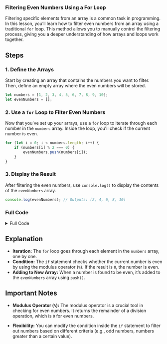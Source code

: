 ### Filtering Even Numbers Using a For Loop

Filtering specific elements from an array is a common task in programming. In this lesson, you’ll learn how to filter even numbers from an array using a traditional `for` loop. This method allows you to manually control the filtering process, giving you a deeper understanding of how arrays and loops work together.

## Steps

### 1. Define the Arrays

Start by creating an array that contains the numbers you want to filter. Then, define an empty array where the even numbers will be stored.

```javascript
let numbers = [1, 2, 3, 4, 5, 6, 7, 8, 9, 10];
let evenNumbers = [];
```

### 2. Use a `for` Loop to Filter Even Numbers

Now that you've set up your arrays, use a `for` loop to iterate through each number in the `numbers` array. Inside the loop, you'll check if the current number is even.

```javascript
for (let i = 0; i < numbers.length; i++) {
    if (numbers[i] % 2 === 0) {
        evenNumbers.push(numbers[i]);
    }
}
```

### 3. Display the Result

After filtering the even numbers, use `console.log()` to display the contents of the `evenNumbers` array.

```javascript
console.log(evenNumbers); // Outputs: [2, 4, 6, 8, 10]
```

### Full Code

<details>
<summary>Full Code</summary>

```javascript
let numbers = [1, 2, 3, 4, 5, 6, 7, 8, 9, 10];
let evenNumbers = [];

// Using a for loop to filter even numbers
for (let i = 0; i < numbers.length; i++) {
    if (numbers[i] % 2 === 0) {
        evenNumbers.push(numbers[i]);
    }
}

console.log(evenNumbers); // Outputs: [2, 4, 6, 8, 10]
```

</details>

## Explanation

- **Iteration:** The `for` loop goes through each element in the `numbers` array, one by one.
- **Condition:** The `if` statement checks whether the current number is even by using the modulus operator (`%`). If the result is `0`, the number is even.
- **Adding to New Array:** When a number is found to be even, it’s added to the `evenNumbers` array using `push()`.

## Important Notes

- **Modulus Operator (`%`):** The modulus operator is a crucial tool in checking for even numbers. It returns the remainder of a division operation, which is `0` for even numbers.

- **Flexibility:** You can modify the condition inside the `if` statement to filter out numbers based on different criteria (e.g., odd numbers, numbers greater than a certain value).
